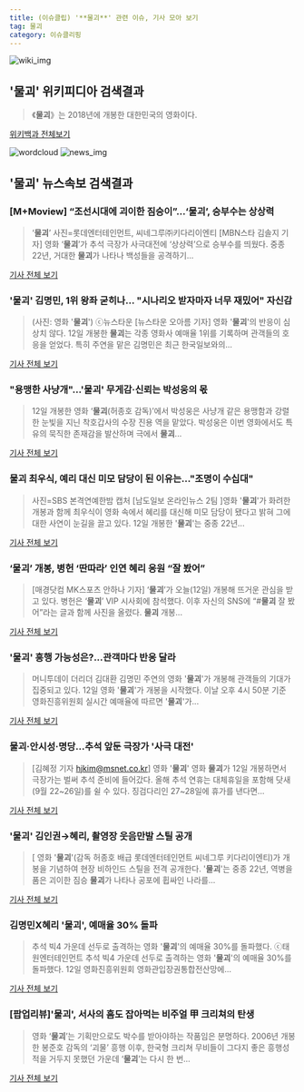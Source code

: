 ```yaml
---
title: (이슈클립) '**물괴**' 관련 이슈, 기사 모아 보기
tag: 물괴
category: 이슈클리핑
---
```

![wiki_img](https://user-images.githubusercontent.com/42597476/44503234-41136a80-a6d0-11e8-9071-6fc6418eafe4.png)
## **'**물괴**'** 위키피디아 검색결과
>《**물괴**》는 2018년에 개봉한 대한민국의 영화이다.

<a href="https://ko.wikipedia.org/wiki/물괴" target="_blank">위키백과 전체보기</a>

![wordcloud](https://s3.ap-northeast-2.amazonaws.com/lyrics101-wordcloud/2018-09-12-1536752004.png)
![news_img](https://user-images.githubusercontent.com/42597476/44507050-1206f400-a6e4-11e8-8d98-7ffbfebb353f.png)
## **'**물괴**'** 뉴스속보 검색결과
### [M+Moview] “조선시대에 괴이한 짐승이”…‘**물괴**’, 승부수는 상상력

>‘**물괴**’ 사진=롯데엔터테인먼트, 씨네그루㈜키다리이엔티 [MBN스타 김솔지 기자] 영화 ‘**물괴**’가 추석 극장가 사극대전에 ‘상상력’으로 승부수를 띄웠다. 중종 22년, 거대한 **물괴**가 나타나 백성들을 공격하기...

<a href="http://star.mbn.co.kr/view.php?year=2018&no=576517&refer=portal" target="_blank">기사 전체 보기</a>

### '**물괴**' 김명민, 1위 왕좌 굳히나… "시나리오 받자마자 너무 재밌어" 자신감

>(사진: 영화 '**물괴**') ⓒ뉴스타운 [뉴스타운 오아름 기자] 영화 '**물괴**'의 반응이 심상치 않다. 12일 개봉한 **물괴**는 각종 영화사 예매율 1위를 기록하며 관객들의 호응을 얻었다. 특히 주연을 맡은 김명민은 최근 한국일보와의...

<a href="http://www.newstown.co.kr/news/articleView.html?idxno=340326" target="_blank">기사 전체 보기</a>

### "용맹한 사냥개"…'**물괴**' 무게감·신뢰는 박성웅의 몫

>12일 개봉한 영화 ‘**물괴**(허종호 감독)’에서 박성웅은 사냥개 같은 용맹함과 강렬한 눈빛을 지닌 착호갑사의 수장 진용 역을 맡았다. 박성웅은 이번 영화에서도 특유의 묵직한 존재감을 발산하며 극에서 **물괴**...

<a href="http://isplus.live.joins.com/news/article/aid.asp?aid=22556297" target="_blank">기사 전체 보기</a>

### **물괴** 최우식, 예리 대신 미모 담당이 된 이유는..."조명이 수십대"

>사진=SBS 본격연예한밤 캡처 [남도일보 온라인뉴스 2팀 ]영화 '**물괴**'가 화려한 개봉과 함께 최우식이 영화 속에서 혜리를 대신해 미모 담당이 됐다고 밝혀 그에 대한 사연이 눈길을 끌고 있다. 12일 개봉한 '**물괴**'는 중종 22년...

<a href="http://www.namdonews.com/news/articleView.html?idxno=489837" target="_blank">기사 전체 보기</a>

### ‘**물괴**’ 개봉, 병헌 ‘딴따라’ 인연 혜리 응원 “잘 봤어”

>[매경닷컴 MK스포츠 안하나 기자] ‘**물괴**’가 오늘(12일) 개봉해 뜨거운 관심을 받고 있다. 병헌은 ‘**물괴**’ VIP 시사회에 참석했다. 이후 자신의 SNS에 “#**물괴** 잘 봤어”라는 글과 함께 사진을 올렸다. **물괴** 개봉...

<a href="http://sports.mk.co.kr/view.php?year=2018&no=576166" target="_blank">기사 전체 보기</a>

### '**물괴**' 흥행 가능성은?...관객마다 반응 달라

>머니투데이 더리더 김대환 김명민 주연의 영화 '**물괴**'가 개봉해 관객들의 기대가 집중되고 있다. 12일 영화 '**물괴**'가 개봉을 시작했다. 이날 오후 4시 50분 기준 영화진흥위원회 실시간 예매율에 따르면 '**물괴**'가...

<a href="http://theleader.mt.co.kr/articleView.html?no=2018091217017864060" target="_blank">기사 전체 보기</a>

### **물괴**·안시성·명당…추석 앞둔 극장가 '사극 대전'

>[김혜정 기자 hjkim@msnet.co.kr] 영화 '**물괴**' 영화 **물괴**가 12일 개봉하면서 극장가는 벌써 추석 준비에 들어갔다. 올해 추석 연휴는 대체휴일을 포함해 닷새(9월 22~26일)를 쉴 수 있다. 징검다리인 27~28일에 휴가를 낸다면...

<a href="http://news.imaeil.com/Movie/2018091219372441874" target="_blank">기사 전체 보기</a>

### '**물괴**' 김인권→혜리, 촬영장 웃음만발 스틸 공개

>[ 영화 '**물괴**'(감독 허종호 배급 롯데엔터테인먼트 씨네그루 키다리이엔티)가 개봉을 기념하여 현장 비하인드 스틸을 전격 공개한다. '**물괴**'는 중종 22년, 역병을 품은 괴이한 짐승 **물괴**가 나타나 공포에 휩싸인 나라를...

<a href="http://www.mydaily.co.kr/new_yk/html/read.php?newsid=201809120809466801&ext=na" target="_blank">기사 전체 보기</a>

### 김명민X혜리 '**물괴**', 예매율 30% 돌파

>추석 빅4 가운데 선두로 출격하는 영화 '**물괴**'의 예매율 30%를 돌파했다. ⓒ태원엔터테인먼트 추석 빅4 가운데 선두로 출격하는 영화 '**물괴**'의 예매율 30%를 돌파했다. 12일 영화진흥위원회 영화관입장권통합전산망에...

<a href="http://www.dailian.co.kr/news/view/738826/?sc=naver" target="_blank">기사 전체 보기</a>

### [팝업리뷰]'**물괴**', 서사의 흠도 잡아먹는 비주얼 甲 크리쳐의 탄생

>영화 ‘**물괴**’는 기획만으로도 박수를 받아야하는 작품임은 분명하다. 2006년 개봉한 봉준호 감독의 ‘괴물’ 흥행 이후, 한국형 크리쳐 무비들이 그다지 좋은 흥행성적을 거두지 못했던 가운데 ‘**물괴**’는 다시 한 번...

<a href="http://biz.heraldcorp.com/view.php?ud=201809111038098576158_1" target="_blank">기사 전체 보기</a>


